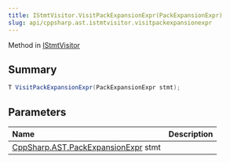 ```yaml
---
title: IStmtVisitor.VisitPackExpansionExpr(PackExpansionExpr)
slug: api/cppsharp.ast.istmtvisitor.visitpackexpansionexpr
---
```

Method in [IStmtVisitor](/api/cppsharp/ast/istmtvisitor)

## Summary



```csharp
T VisitPackExpansionExpr(PackExpansionExpr stmt);
```

## Parameters

|Name|Description|
|:---|:---|
|[CppSharp.AST.PackExpansionExpr](/api/cppsharp/ast/packexpansionexpr) stmt||

